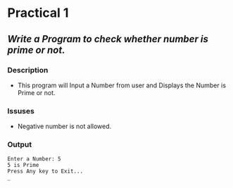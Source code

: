# Practical 1
## _Write a Program to check whether number is prime or not._

### Description
- This program will Input a Number from user and Displays the Number is Prime or not. 
 
### Issuses
- Negative number is not allowed. 

### Output

```
Enter a Number: 5
5 is Prime
Press Any key to Exit...
_ 
```  